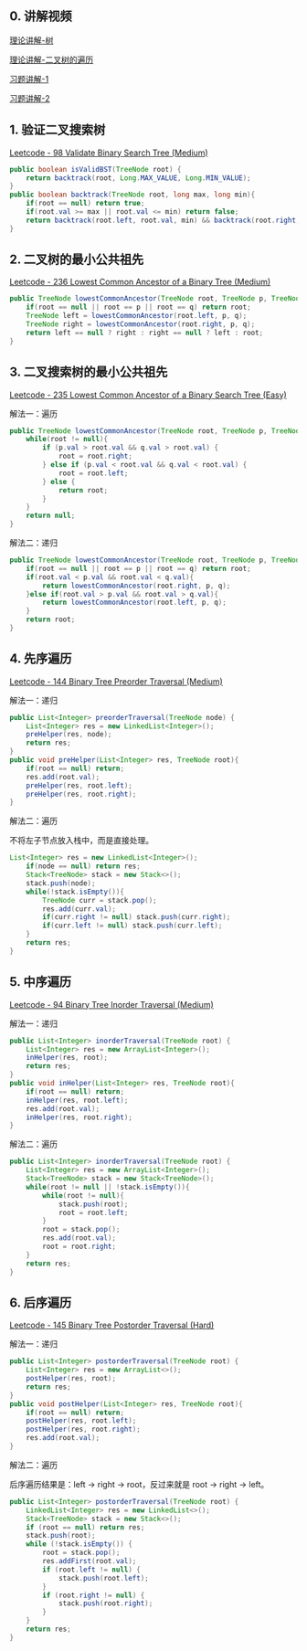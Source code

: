## 0. 讲解视频

[理论讲解-树](https://www.bilibili.com/video/av46292575/?p=18)

[理论讲解-二叉树的遍历](https://www.bilibili.com/video/av46292575/?p=21)

[习题讲解-1](https://www.bilibili.com/video/av46292575/?p=19)

[习题讲解-2](https://www.bilibili.com/video/av46292575/?p=20)


## 1. 验证二叉搜索树

[Leetcode - 98 Validate Binary Search Tree (Medium)](https://leetcode.com/problems/validate-binary-search-tree/)

```java
public boolean isValidBST(TreeNode root) {
    return backtrack(root, Long.MAX_VALUE, Long.MIN_VALUE);
}
public boolean backtrack(TreeNode root, long max, long min){
    if(root == null) return true;
    if(root.val >= max || root.val <= min) return false;
    return backtrack(root.left, root.val, min) && backtrack(root.right, max, root.val); 
}
```

## 2. 二叉树的最小公共祖先

[Leetcode - 236 Lowest Common Ancestor of a Binary Tree (Medium)](https://leetcode.com/problems/lowest-common-ancestor-of-a-binary-tree/)

```java
public TreeNode lowestCommonAncestor(TreeNode root, TreeNode p, TreeNode q) {
    if(root == null || root == p || root == q) return root;
    TreeNode left = lowestCommonAncestor(root.left, p, q);
    TreeNode right = lowestCommonAncestor(root.right, p, q);
    return left == null ? right : right == null ? left : root;
}
```

## 3. 二叉搜索树的最小公共祖先

[Leetcode - 235 Lowest Common Ancestor of a Binary Search Tree (Easy)](https://leetcode.com/problems/lowest-common-ancestor-of-a-binary-search-tree/)

解法一：遍历

```java
public TreeNode lowestCommonAncestor(TreeNode root, TreeNode p, TreeNode q) {
    while(root != null){
        if (p.val > root.val && q.val > root.val) {
            root = root.right;
        } else if (p.val < root.val && q.val < root.val) {
            root = root.left;
        } else {
            return root;
        }
    }
    return null;
}
```

解法二：递归

```java
public TreeNode lowestCommonAncestor(TreeNode root, TreeNode p, TreeNode q) {
    if(root == null || root == p || root == q) return root;
    if(root.val < p.val && root.val < q.val){
        return lowestCommonAncestor(root.right, p, q);
    }else if(root.val > p.val && root.val > q.val){
        return lowestCommonAncestor(root.left, p, q);
    }
    return root;
}
```

## 4. 先序遍历

[Leetcode - 144 Binary Tree Preorder Traversal (Medium)](https://leetcode.com/problems/binary-tree-preorder-traversal/)

解法一：递归

```java
public List<Integer> preorderTraversal(TreeNode node) {
    List<Integer> res = new LinkedList<Integer>();
    preHelper(res, node);
    return res;
}
public void preHelper(List<Integer> res, TreeNode root){
    if(root == null) return;
    res.add(root.val);
    preHelper(res, root.left);
    preHelper(res, root.right);
}
```

解法二：遍历

不将左子节点放入栈中，而是直接处理。

```java
List<Integer> res = new LinkedList<Integer>();
    if(node == null) return res;
    Stack<TreeNode> stack = new Stack<>();
    stack.push(node);
    while(!stack.isEmpty()){
        TreeNode curr = stack.pop();
        res.add(curr.val);
        if(curr.right != null) stack.push(curr.right);
        if(curr.left != null) stack.push(curr.left);
    }
    return res;
}
```

## 5. 中序遍历

[Leetcode - 94 Binary Tree Inorder Traversal (Medium)](https://leetcode.com/problems/binary-tree-inorder-traversal/)

解法一：递归

```java
public List<Integer> inorderTraversal(TreeNode root) {
    List<Integer> res = new ArrayList<Integer>();
    inHelper(res, root);
    return res;
}
public void inHelper(List<Integer> res, TreeNode root){
    if(root == null) return;
    inHelper(res, root.left);
    res.add(root.val);
    inHelper(res, root.right);
}
```

解法二：遍历

```java
public List<Integer> inorderTraversal(TreeNode root) {
    List<Integer> res = new ArrayList<Integer>();
    Stack<TreeNode> stack = new Stack<TreeNode>();
    while(root != null || !stack.isEmpty()){
        while(root != null){
            stack.push(root);
            root = root.left;
        }
        root = stack.pop();
        res.add(root.val);
        root = root.right;
    }
    return res;
}
```

## 6. 后序遍历

[Leetcode - 145 Binary Tree Postorder Traversal (Hard)](https://leetcode.com/problems/binary-tree-postorder-traversal/)

解法一：递归

```java
public List<Integer> postorderTraversal(TreeNode root) {
    List<Integer> res = new ArrayList<>();
    postHelper(res, root);
    return res;
}
public void postHelper(List<Integer> res, TreeNode root){
    if(root == null) return;
    postHelper(res, root.left);
    postHelper(res, root.right);
    res.add(root.val);
}
```

解法二：遍历

后序遍历结果是：left -> right -> root，反过来就是 root -> right -> left。

```java
public List<Integer> postorderTraversal(TreeNode root) {
    LinkedList<Integer> res = new LinkedList<>();
    Stack<TreeNode> stack = new Stack<>();
    if (root == null) return res;
    stack.push(root);
    while (!stack.isEmpty()) {
        root = stack.pop();
        res.addFirst(root.val);
        if (root.left != null) {
            stack.push(root.left);
        }
        if (root.right != null) {
            stack.push(root.right);
        }
    }
    return res;
}
```
